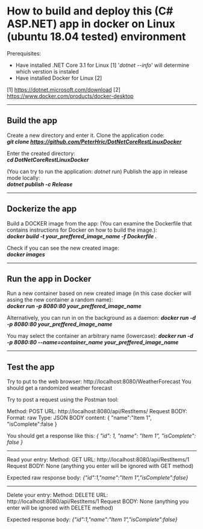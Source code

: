 # How to build and deploy this (C# ASP.NET) app in docker on Linux (ubuntu 18.04 tested) environment

Prerequisites:
- Have installed .NET Core 3.1 for Linux [1]
  '*dotnet --info*' will determine which verstion is instaled
- Have installed Docker for Linux [2]

[1] https://dotnet.microsoft.com/download
[2] https://www.docker.com/products/docker-desktop

-------------
Build the app
-------------
Create a new directory and enter it. Clone the application code:  
__*git clone https://github.com/PeterHric/DotNetCoreRestLinuxDocker*__

Enter the created directory:  
__*cd DotNetCoreRestLinuxDocker*__

(You can try to run the application: *dotnet run*)
Publish the app in release mode locally:  
__*dotnet publish -c Release*__

-----------------
Dockerize the app
-----------------
Build a DOCKER image from the app:
(You can examine the Dockerfile that contains instructions for Docker on how to build the image.):  
__*docker build -t your_preffered_image_name -f Dockerfile .*__

Check if you can see the new created image:  
__*docker images*__

---------------------
Run the app in Docker
---------------------
Run a new container based on new created image (in this case docker will assing the new container a random name):  
__*docker run -p 8080:80 your_preffered_image_name*__

Alternatively, you can run in on the background as a daemon: 
__*docker run -d -p 8080:80 your_preffered_image_name*__

You may select the container an arbitrary name (lowercase): 
__*docker run -d -p 8080:80 --name=container_name  your_preffered_image_name*__

------------
Test the app
------------

Try to put to the web browser:
http://localhost:8080/WeatherForecast
You should get a randomized weather forecast

Try to post a request using the Postman tool:

Method: POST
URL: http://localhost:8080/api/RestItems/
Request BODY:
Format: raw
Type: JSON
BODY content:
{
  "name":"Item 1",
  "isComplete":false
}

You should get a response like this:
*{
    "id": 1,
    "name": "Item 1",
    "isComplete": false
}*

----------------
Read your entry:
Method: GET
URL: http://localhost:8080/api/RestItems/1
Request BODY:  None (anything you enter will be ignored with GET method)

Expected raw response body:
*{"id":1,"name":"Item 1","isComplete":false}*

----------------
Delete your entry:
Method: DELETE
URL: http://localhost:8080/api/RestItems/1
Request BODY:  None (anything you enter will be ignored with DELETE method)

Expected response body:
*{"id":1,"name":"Item 1","isComplete":false}*
